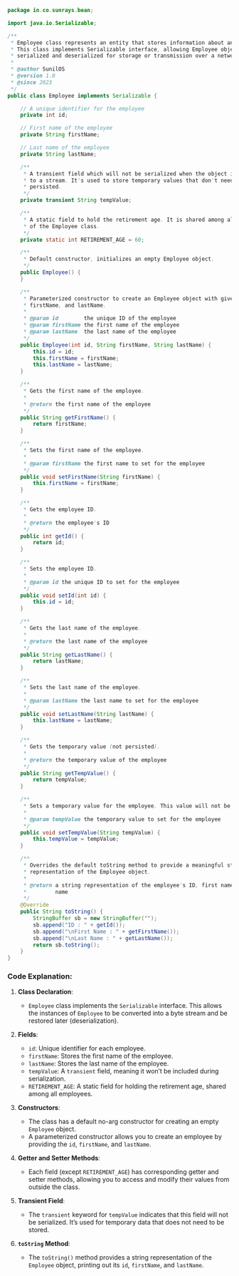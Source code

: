 ```java
package in.co.sunrays.bean;

import java.io.Serializable;

/**
 * Employee class represents an entity that stores information about an employee.
 * This class implements Serializable interface, allowing Employee objects to be
 * serialized and deserialized for storage or transmission over a network.
 * 
 * @author SunilOS
 * @version 1.0
 * @since 2023
 */
public class Employee implements Serializable {

    // A unique identifier for the employee
    private int id;

    // First name of the employee
    private String firstName;

    // Last name of the employee
    private String lastName;

    /**
     * A transient field which will not be serialized when the object is written
     * to a stream. It's used to store temporary values that don't need to be
     * persisted.
     */
    private transient String tempValue;

    /**
     * A static field to hold the retirement age. It is shared among all instances
     * of the Employee class.
     */
    private static int RETIREMENT_AGE = 60;

    /**
     * Default constructor, initializes an empty Employee object.
     */
    public Employee() {
    }

    /**
     * Parameterized constructor to create an Employee object with given id,
     * firstName, and lastName.
     * 
     * @param id        the unique ID of the employee
     * @param firstName the first name of the employee
     * @param lastName  the last name of the employee
     */
    public Employee(int id, String firstName, String lastName) {
        this.id = id;
        this.firstName = firstName;
        this.lastName = lastName;
    }

    /**
     * Gets the first name of the employee.
     * 
     * @return the first name of the employee
     */
    public String getFirstName() {
        return firstName;
    }

    /**
     * Sets the first name of the employee.
     * 
     * @param firstName the first name to set for the employee
     */
    public void setFirstName(String firstName) {
        this.firstName = firstName;
    }

    /**
     * Gets the employee ID.
     * 
     * @return the employee's ID
     */
    public int getId() {
        return id;
    }

    /**
     * Sets the employee ID.
     * 
     * @param id the unique ID to set for the employee
     */
    public void setId(int id) {
        this.id = id;
    }

    /**
     * Gets the last name of the employee.
     * 
     * @return the last name of the employee
     */
    public String getLastName() {
        return lastName;
    }

    /**
     * Sets the last name of the employee.
     * 
     * @param lastName the last name to set for the employee
     */
    public void setLastName(String lastName) {
        this.lastName = lastName;
    }

    /**
     * Gets the temporary value (not persisted).
     * 
     * @return the temporary value of the employee
     */
    public String getTempValue() {
        return tempValue;
    }

    /**
     * Sets a temporary value for the employee. This value will not be serialized.
     * 
     * @param tempValue the temporary value to set for the employee
     */
    public void setTempValue(String tempValue) {
        this.tempValue = tempValue;
    }

    /**
     * Overrides the default toString method to provide a meaningful string
     * representation of the Employee object.
     * 
     * @return a string representation of the employee's ID, first name, and last
     *         name
     */
    @Override
    public String toString() {
        StringBuffer sb = new StringBuffer("");
        sb.append("ID : " + getId());
        sb.append("\nFirst Name : " + getFirstName());
        sb.append("\nLast Name : " + getLastName());
        return sb.toString();
    }
}
```

### Code Explanation:

1. **Class Declaration**: 
   - `Employee` class implements the `Serializable` interface. This allows the instances of `Employee` to be converted into a byte stream and be restored later (deserialization).
   
2. **Fields**:
   - `id`: Unique identifier for each employee.
   - `firstName`: Stores the first name of the employee.
   - `lastName`: Stores the last name of the employee.
   - `tempValue`: A `transient` field, meaning it won’t be included during serialization.
   - `RETIREMENT_AGE`: A static field for holding the retirement age, shared among all employees.

3. **Constructors**:
   - The class has a default no-arg constructor for creating an empty `Employee` object.
   - A parameterized constructor allows you to create an employee by providing the `id`, `firstName`, and `lastName`.

4. **Getter and Setter Methods**:
   - Each field (except `RETIREMENT_AGE`) has corresponding getter and setter methods, allowing you to access and modify their values from outside the class.

5. **Transient Field**:
   - The `transient` keyword for `tempValue` indicates that this field will not be serialized. It’s used for temporary data that does not need to be stored.

6. **`toString` Method**:
   - The `toString()` method provides a string representation of the `Employee` object, printing out its `id`, `firstName`, and `lastName`.
